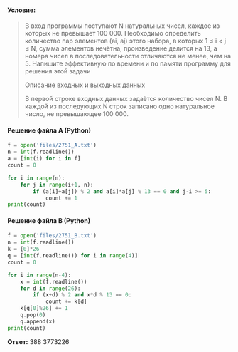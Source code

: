 #### Условие:
> В вход программы поступают N натуральных чисел, каждое из которых не превышает 100 000. Необходимо определить количество пар элементов (ai, aj) этого набора, в которых 1 ≤ i < j  ≤ N, сумма элементов нечётна, произведение делится на 13, а номера чисел в последовательности отличаются не менее, чем на 5. Напишите эффективную по времени и по памяти программу для решения этой задачи
> 
> Описание входных и выходных данных
> 
> В первой строке входных данных задаётся количество чисел N. В каждой из последующих N строк записано одно натуральное число, не превышающее 100 000.

#### Решение файла A (Python)
```python
f = open('files/2751_A.txt')
n = int(f.readline())
a = [int(i) for i in f]
count = 0

for i in range(n):
    for j in range(i+1, n):
        if (a[i]+a[j]) % 2 and a[i]*a[j] % 13 == 0 and j-i >= 5:
            count += 1
print(count)
```

#### Решение файла B (Python)
```python
f = open('files/2751_B.txt')
n = int(f.readline())
k = [0]*26
q = [int(f.readline()) for i in range(4)]
count = 0

for i in range(n-4):
    x = int(f.readline())
    for d in range(26):
        if (x+d) % 2 and x*d % 13 == 0:
            count += k[d]
    k[q[0]%26] += 1
    q.pop(0)
    q.append(x)
print(count)
```

**Ответ:** 388 3773226
